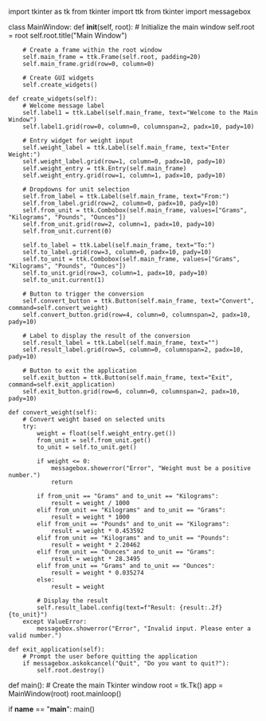 import tkinter as tk
from tkinter import ttk
from tkinter import messagebox

class MainWindow:
    def __init__(self, root):
        # Initialize the main window
        self.root = root
        self.root.title("Main Window")

        # Create a frame within the root window
        self.main_frame = ttk.Frame(self.root, padding=20)
        self.main_frame.grid(row=0, column=0)

        # Create GUI widgets
        self.create_widgets()

    def create_widgets(self):
        # Welcome message label
        self.label1 = ttk.Label(self.main_frame, text="Welcome to the Main Window")
        self.label1.grid(row=0, column=0, columnspan=2, padx=10, pady=10)

        # Entry widget for weight input
        self.weight_label = ttk.Label(self.main_frame, text="Enter Weight:")
        self.weight_label.grid(row=1, column=0, padx=10, pady=10)
        self.weight_entry = ttk.Entry(self.main_frame)
        self.weight_entry.grid(row=1, column=1, padx=10, pady=10)

        # Dropdowns for unit selection
        self.from_label = ttk.Label(self.main_frame, text="From:")
        self.from_label.grid(row=2, column=0, padx=10, pady=10)
        self.from_unit = ttk.Combobox(self.main_frame, values=["Grams", "Kilograms", "Pounds", "Ounces"])
        self.from_unit.grid(row=2, column=1, padx=10, pady=10)
        self.from_unit.current(0)

        self.to_label = ttk.Label(self.main_frame, text="To:")
        self.to_label.grid(row=3, column=0, padx=10, pady=10)
        self.to_unit = ttk.Combobox(self.main_frame, values=["Grams", "Kilograms", "Pounds", "Ounces"])
        self.to_unit.grid(row=3, column=1, padx=10, pady=10)
        self.to_unit.current(1)

        # Button to trigger the conversion
        self.convert_button = ttk.Button(self.main_frame, text="Convert", command=self.convert_weight)
        self.convert_button.grid(row=4, column=0, columnspan=2, padx=10, pady=10)

        # Label to display the result of the conversion
        self.result_label = ttk.Label(self.main_frame, text="")
        self.result_label.grid(row=5, column=0, columnspan=2, padx=10, pady=10)

        # Button to exit the application
        self.exit_button = ttk.Button(self.main_frame, text="Exit", command=self.exit_application)
        self.exit_button.grid(row=6, column=0, columnspan=2, padx=10, pady=10)

    def convert_weight(self):
        # Convert weight based on selected units
        try:
            weight = float(self.weight_entry.get())
            from_unit = self.from_unit.get()
            to_unit = self.to_unit.get()

            if weight <= 0:
                messagebox.showerror("Error", "Weight must be a positive number.")
                return

            if from_unit == "Grams" and to_unit == "Kilograms":
                result = weight / 1000
            elif from_unit == "Kilograms" and to_unit == "Grams":
                result = weight * 1000
            elif from_unit == "Pounds" and to_unit == "Kilograms":
                result = weight * 0.453592
            elif from_unit == "Kilograms" and to_unit == "Pounds":
                result = weight * 2.20462
            elif from_unit == "Ounces" and to_unit == "Grams":
                result = weight * 28.3495
            elif from_unit == "Grams" and to_unit == "Ounces":
                result = weight * 0.035274
            else:
                result = weight

            # Display the result
            self.result_label.config(text=f"Result: {result:.2f} {to_unit}")
        except ValueError:
            messagebox.showerror("Error", "Invalid input. Please enter a valid number.")

    def exit_application(self):
        # Prompt the user before quitting the application
        if messagebox.askokcancel("Quit", "Do you want to quit?"):
            self.root.destroy()

def main():
    # Create the main Tkinter window
    root = tk.Tk()
    app = MainWindow(root)
    root.mainloop()

if __name__ == "__main__":
    main()
